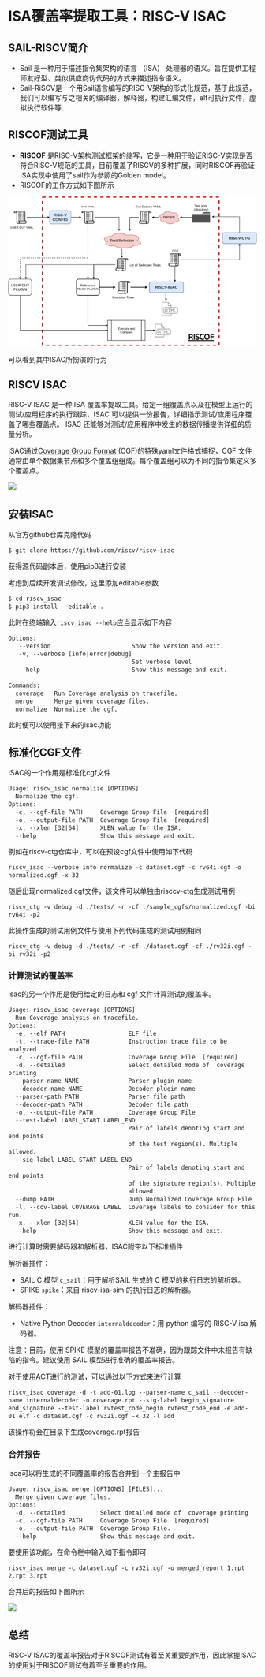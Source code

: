# ISA覆盖率提取工具：RISC-V ISAC

## SAIL-RISCV简介

- Sail 是一种用于描述指令集架构的语言 （ISA） 处理器的语义。旨在提供工程师友好型、类似供应商伪代码的方式来描述指令语义。
- Sail-RiSCV是一个用Sail语言编写的RISC-V架构的形式化规范，基于此规范，我们可以编写与之相关的编译器，解释器，构建汇编文件，elf可执行文件，虚拟执行软件等

## RISCOF测试工具

- **RISCOF** 是RISC-V架构测试框架的缩写，它是一种用于验证RISC-V实现是否符合RISC-V规范的工具，目前覆盖了RISCV的多种扩展，同时RISCOF再验证ISA实现中使用了sail作为参照的Golden model。
- RISCOF的工作方式如下图所示

![RISCOF](../week37/img/riscof.png)

可以看到其中ISAC所扮演的行为

## RISCV ISAC

RISC-V ISAC 是一种 ISA 覆盖率提取工具。给定一组覆盖点以及在模型上运行的测试/应用程序的执行跟踪，ISAC 可以提供一份报告，详细指示测试/应用程序覆盖了哪些覆盖点。 ISAC 还能够对测试/应用程序中发生的数据传播提供详细的质量分析。

ISAC通过[Coverage Group Format](https://riscv-isac.readthedocs.io/en/latest/cgf.html) (CGF)的特殊yaml文件格式捕捉，CGF 文件通常由单个数据集节点和多个覆盖组组成。每个覆盖组可以为不同的指令集定义多个覆盖点。

![](https://riscv-isac.readthedocs.io/en/latest/_images/riscv-isac.png)





## 安装ISAC

从官方github仓库克隆代码

```
$ git clone https://github.com/riscv/riscv-isac
```

获得源代码副本后，使用pip3进行安装

考虑到后续开发调试修改，这里添加editable参数

```
$ cd riscv_isac
$ pip3 install --editable .
```

此时在终端输入`riscv_isac --help`应当显示如下内容

```
Options:
   --version                       Show the version and exit.
   -v, --verbose [info|error|debug]
                                   Set verbose level
   --help                          Show this message and exit.

Commands:
  coverage   Run Coverage analysis on tracefile.
  merge      Merge given coverage files.
  normalize  Normalize the cgf.
```

此时便可以使用接下来的isac功能

## 标准化CGF文件

ISAC的一个作用是标准化cgf文件

```
Usage: riscv_isac normalize [OPTIONS]
  Normalize the cgf.
Options:
  -c, --cgf-file PATH     Coverage Group File  [required]
  -o, --output-file PATH  Coverage Group File  [required]
  -x, --xlen [32|64]      XLEN value for the ISA.
  --help                  Show this message and exit.
```

例如在riscv-ctg仓库中，可以在预设cgf文件中使用如下代码

```
riscv_isac --verbose info normalize -c dataset.cgf -c rv64i.cgf -o normalized.cgf -x 32
```

随后出现normalized.cgf文件，该文件可以单独由risccv-ctg生成测试用例

```
riscv_ctg -v debug -d ./tests/ -r -cf ./sample_cgfs/normalized.cgf -bi rv64i -p2
```

此操作生成的测试用例文件与使用下列代码生成的测试用例相同

```
riscv_ctg -v debug -d ./tests/ -r -cf ./dataset.cgf -cf ./rv32i.cgf -bi rv32i -p2
```

### 计算测试的覆盖率

isac的另一个作用是使用给定的日志和 cgf 文件计算测试的覆盖率。

```
Usage: riscv_isac coverage [OPTIONS]
  Run Coverage analysis on tracefile.
Options:
  -e, --elf PATH                  ELF file
  -t, --trace-file PATH           Instruction trace file to be analyzed
  -c, --cgf-file PATH             Coverage Group File  [required]
  -d, --detailed                  Select detailed mode of  coverage printing
  --parser-name NAME              Parser plugin name
  --decoder-name NAME             Decoder plugin name
  --parser-path PATH              Parser file path
  --decoder-path PATH             Decoder file path
  -o, --output-file PATH          Coverage Group File
  --test-label LABEL_START LABEL_END
                                  Pair of labels denoting start and end points
                                  of the test region(s). Multiple allowed.
  --sig-label LABEL_START LABEL_END
                                  Pair of labels denoting start and end points
                                  of the signature region(s). Multiple
                                  allowed.
  --dump PATH                     Dump Normalized Coverage Group File
  -l, --cov-label COVERAGE LABEL  Coverage labels to consider for this run.
  -x, --xlen [32|64]              XLEN value for the ISA.
  --help                          Show this message and exit.
```

进行计算时需要解码器和解析器，ISAC附带以下标准插件

解析器插件：

- SAIL C 模型  `c_sail`：用于解析SAIL 生成的 C 模型的执行日志的解析器。
- SPIKE `spike`：来自 riscv-isa-sim 的执行日志的解析器。

解码器插件：

- Native Python Decoder `internaldecoder`：用 python 编写的 RISC-V isa 解码器。

注意：目前，使用 SPIKE 模型的覆盖率报告不准确，因为跟踪文件中未报告有缺陷的指令。建议使用 SAIL 模型进行准确的覆盖率报告。

对于使用ACT进行的测试，可以通过以下方式来进行计算

```
riscv_isac coverage -d -t add-01.log --parser-name c_sail --decoder-name internaldecoder -o coverage.rpt --sig-label begin_signature end_signature --test-label rvtest_code_begin rvtest_code_end -e add-01.elf -c dataset.cgf -c rv32i.cgf -x 32 -l add
```

该操作将会在目录下生成coverage.rpt报告

### 合并报告

isca可以将生成的不同覆盖率的报告合并到一个主报告中

```
Usage: riscv_isac merge [OPTIONS] [FILES]...
  Merge given coverage files.
Options:
  -d, --detailed          Select detailed mode of  coverage printing
  -c, --cgf-file PATH     Coverage Group File  [required]
  -o, --output-file PATH  Coverage Group File.
  --help                  Show this message and exit.
```

要使用该功能，在命令栏中输入如下指令即可

```
riscv_isac merge -c dataset.cgf -c rv32i.cgf -o merged_report 1.rpt 2.rpt 3.rpt
```

合并后的报告如下图所示

![](/1.png)

## 总结

RISC-V ISAC的覆盖率报告对于RISCOF测试有着至关重要的作用，因此掌握ISAC的使用对于RISCOF测试有着至关重要的作用。
